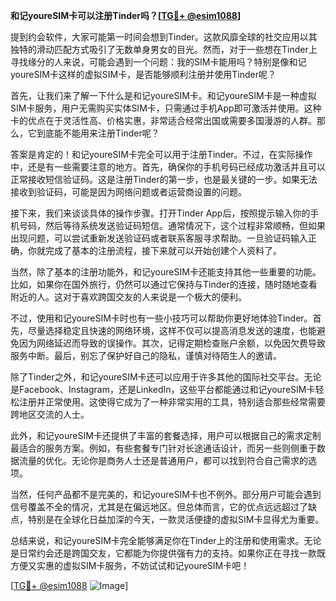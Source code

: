 **和记youreSIM卡可以注册Tinder吗？[[TG💪+ @esim1088](https://t.me/s/esim1088)]**

提到约会软件，大家可能第一时间会想到Tinder。这款风靡全球的社交应用以其独特的滑动匹配方式吸引了无数单身男女的目光。然而，对于一些想在Tinder上寻找缘分的人来说，可能会遇到一个问题：我的SIM卡能用吗？特别是像和记youreSIM卡这样的虚拟SIM卡，是否能够顺利注册并使用Tinder呢？

首先，让我们来了解一下什么是和记youreSIM卡。和记youreSIM卡是一种虚拟SIM卡服务，用户无需购买实体SIM卡，只需通过手机App即可激活并使用。这种卡的优点在于灵活性高、价格实惠，非常适合经常出国或需要多国漫游的人群。那么，它到底能不能用来注册Tinder呢？

答案是肯定的！和记youreSIM卡完全可以用于注册Tinder。不过，在实际操作中，还是有一些需要注意的地方。首先，确保你的手机号码已经成功激活并且可以正常接收短信验证码。这是注册Tinder的第一步，也是最关键的一步。如果无法接收到验证码，可能是因为网络问题或者运营商设置的问题。

接下来，我们来谈谈具体的操作步骤。打开Tinder App后，按照提示输入你的手机号码，然后等待系统发送验证码短信。通常情况下，这个过程非常顺畅，但如果出现问题，可以尝试重新发送验证码或者联系客服寻求帮助。一旦验证码输入正确，你就完成了基本的注册流程，接下来就可以开始创建个人资料了。

当然，除了基本的注册功能外，和记youreSIM卡还能支持其他一些重要的功能。比如，如果你在国外旅行，仍然可以通过它保持与Tinder的连接，随时随地查看附近的人。这对于喜欢跨国交友的人来说是一个极大的便利。

不过，使用和记youreSIM卡时也有一些小技巧可以帮助你更好地体验Tinder。首先，尽量选择稳定且快速的网络环境，这样不仅可以提高消息发送的速度，也能避免因为网络延迟而导致的误操作。其次，记得定期检查账户余额，以免因欠费导致服务中断。最后，别忘了保护好自己的隐私，谨慎对待陌生人的邀请。

除了Tinder之外，和记youreSIM卡还可以应用于许多其他的国际社交平台。无论是Facebook、Instagram，还是LinkedIn，这些平台都能通过和记youreSIM卡轻松注册并正常使用。这使得它成为了一种非常实用的工具，特别适合那些经常需要跨地区交流的人士。

此外，和记youreSIM卡还提供了丰富的套餐选择，用户可以根据自己的需求定制最适合的服务方案。例如，有些套餐专门针对长途通话设计，而另一些则侧重于数据流量的优化。无论你是商务人士还是普通用户，都可以找到符合自己需求的选项。

当然，任何产品都不是完美的，和记youreSIM卡也不例外。部分用户可能会遇到信号覆盖不全的情况，尤其是在偏远地区。但总体而言，它的优点远远超过了缺点，特别是在全球化日益加深的今天，一款灵活便捷的虚拟SIM卡显得尤为重要。

总结来说，和记youreSIM卡完全能够满足你在Tinder上的注册和使用需求。无论是日常约会还是跨国交友，它都能为你提供强有力的支持。如果你正在寻找一款既方便又实惠的虚拟SIM卡服务，不妨试试和记youreSIM卡吧！

[[TG💪+ @esim1088](https://t.me/s/esim1088) ![Image](https://i.postimg.cc/4NQfJmqS/Snipaste-2025-05-13-00-14-12.png)]